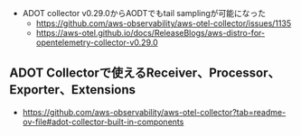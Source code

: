 - ADOT collector v0.29.0からAODTでもtail samplingが可能になった
  - https://github.com/aws-observability/aws-otel-collector/issues/1135
  - https://aws-otel.github.io/docs/ReleaseBlogs/aws-distro-for-opentelemetry-collector-v0.29.0

## ADOT Collectorで使えるReceiver、Processor、Exporter、Extensions
- https://github.com/aws-observability/aws-otel-collector?tab=readme-ov-file#adot-collector-built-in-components